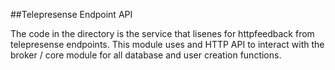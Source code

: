 ##Telepresense Endpoint API

The code in the directory is the service that lisenes for httpfeedback from telepresense endpoints.
This module uses and HTTP API to interact with the broker / core module for all database and 
user creation functions.  
